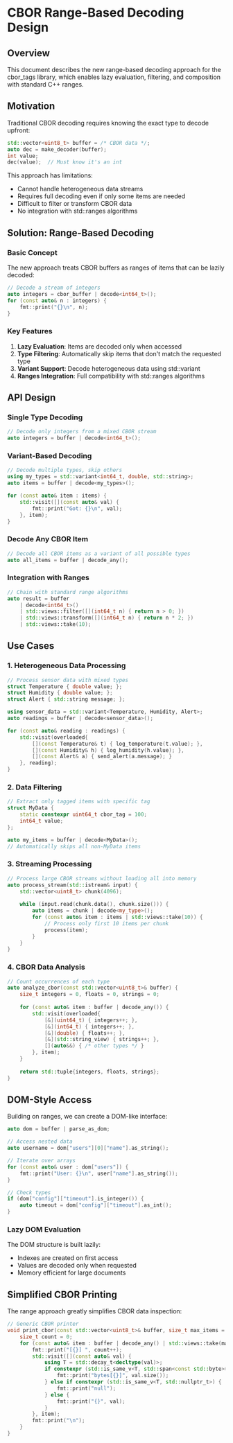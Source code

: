 # CBOR Range-Based Decoding Design

## Overview

This document describes the new range-based decoding approach for the cbor_tags library, which enables lazy evaluation, filtering, and composition with standard C++ ranges.

## Motivation

Traditional CBOR decoding requires knowing the exact type to decode upfront:
```cpp
std::vector<uint8_t> buffer = /* CBOR data */;
auto dec = make_decoder(buffer);
int value;
dec(value);  // Must know it's an int
```

This approach has limitations:
- Cannot handle heterogeneous data streams
- Requires full decoding even if only some items are needed
- Difficult to filter or transform CBOR data
- No integration with std::ranges algorithms

## Solution: Range-Based Decoding

### Basic Concept

The new approach treats CBOR buffers as ranges of items that can be lazily decoded:

```cpp
// Decode a stream of integers
auto integers = cbor_buffer | decode<int64_t>();
for (const auto& n : integers) {
    fmt::print("{}\n", n);
}
```

### Key Features

1. **Lazy Evaluation**: Items are decoded only when accessed
2. **Type Filtering**: Automatically skip items that don't match the requested type
3. **Variant Support**: Decode heterogeneous data using std::variant
4. **Ranges Integration**: Full compatibility with std::ranges algorithms

## API Design

### Single Type Decoding

```cpp
// Decode only integers from a mixed CBOR stream
auto integers = buffer | decode<int64_t>();
```

### Variant-Based Decoding

```cpp
// Decode multiple types, skip others
using my_types = std::variant<int64_t, double, std::string>;
auto items = buffer | decode<my_types>();

for (const auto& item : items) {
    std::visit([](const auto& val) {
        fmt::print("Got: {}\n", val);
    }, item);
}
```

### Decode Any CBOR Item

```cpp
// Decode all CBOR items as a variant of all possible types
auto all_items = buffer | decode_any();
```

### Integration with Ranges

```cpp
// Chain with standard range algorithms
auto result = buffer 
    | decode<int64_t>()
    | std::views::filter([](int64_t n) { return n > 0; })
    | std::views::transform([](int64_t n) { return n * 2; })
    | std::views::take(10);
```

## Use Cases

### 1. Heterogeneous Data Processing

```cpp
// Process sensor data with mixed types
struct Temperature { double value; };
struct Humidity { double value; };
struct Alert { std::string message; };

using sensor_data = std::variant<Temperature, Humidity, Alert>;
auto readings = buffer | decode<sensor_data>();

for (const auto& reading : readings) {
    std::visit(overloaded{
        [](const Temperature& t) { log_temperature(t.value); },
        [](const Humidity& h) { log_humidity(h.value); },
        [](const Alert& a) { send_alert(a.message); }
    }, reading);
}
```

### 2. Data Filtering

```cpp
// Extract only tagged items with specific tag
struct MyData {
    static constexpr uint64_t cbor_tag = 100;
    int64_t value;
};

auto my_items = buffer | decode<MyData>();
// Automatically skips all non-MyData items
```

### 3. Streaming Processing

```cpp
// Process large CBOR streams without loading all into memory
auto process_stream(std::istream& input) {
    std::vector<uint8_t> chunk(4096);
    
    while (input.read(chunk.data(), chunk.size())) {
        auto items = chunk | decode<my_type>();
        for (const auto& item : items | std::views::take(10)) {
            // Process only first 10 items per chunk
            process(item);
        }
    }
}
```

### 4. CBOR Data Analysis

```cpp
// Count occurrences of each type
auto analyze_cbor(const std::vector<uint8_t>& buffer) {
    size_t integers = 0, floats = 0, strings = 0;
    
    for (const auto& item : buffer | decode_any()) {
        std::visit(overloaded{
            [&](uint64_t) { integers++; },
            [&](int64_t) { integers++; },
            [&](double) { floats++; },
            [&](std::string_view) { strings++; },
            [](auto&&) { /* other types */ }
        }, item);
    }
    
    return std::tuple{integers, floats, strings};
}
```

## DOM-Style Access

Building on ranges, we can create a DOM-like interface:

```cpp
auto dom = buffer | parse_as_dom;

// Access nested data
auto username = dom["users"][0]["name"].as_string();

// Iterate over arrays
for (const auto& user : dom["users"]) {
    fmt::print("User: {}\n", user["name"].as_string());
}

// Check types
if (dom["config"]["timeout"].is_integer()) {
    auto timeout = dom["config"]["timeout"].as_int();
}
```

### Lazy DOM Evaluation

The DOM structure is built lazily:
- Indexes are created on first access
- Values are decoded only when requested
- Memory efficient for large documents

## Simplified CBOR Printing

The range approach greatly simplifies CBOR data inspection:

```cpp
// Generic CBOR printer
void print_cbor(const std::vector<uint8_t>& buffer, size_t max_items = 100) {
    size_t count = 0;
    for (const auto& item : buffer | decode_any() | std::views::take(max_items)) {
        fmt::print("[{}] ", count++);
        std::visit([](const auto& val) {
            using T = std::decay_t<decltype(val)>;
            if constexpr (std::is_same_v<T, std::span<const std::byte>>) {
                fmt::print("bytes[{}]", val.size());
            } else if constexpr (std::is_same_v<T, std::nullptr_t>) {
                fmt::print("null");
            } else {
                fmt::print("{}", val);
            }
        }, item);
        fmt::print("\n");
    }
}
```